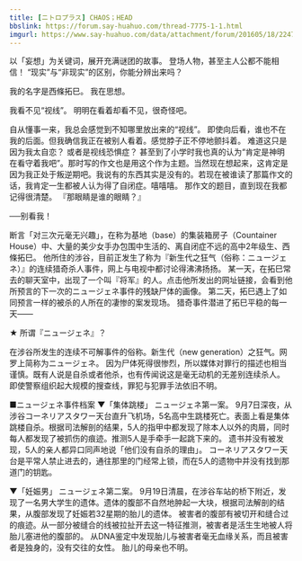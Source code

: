 ```yaml
---
title: [ニトロプラス] CHAOS；HEAD
bbslink: https://forum.say-huahuo.com/thread-7775-1-1.html
imgurl: https://www.say-huahuo.com/data/attachment/forum/201605/18/224715aeooge99pe6o59ve.jpg
---
```


以「妄想」为关键词，展开充满谜团的故事。
登场人物，甚至主人公都不能相信！
“现实”与“非现实”的区别，你能分辨出来吗？

我的名字是西條拓巳。
我在思想。

我看不见“视线”。
明明在看着却看不见，很奇怪吧。

自从懂事一来，我总会感觉到不知哪里放出来的“视线”。
即使向后看，谁也不在我的后面。但我确信我正在被别人看着。感觉脖子正不停地颤抖着。
难道这只是因为我太自恋？
或者是视线恐惧症？
甚至到了小学时我也真的认为“肯定是神明在看守着我吧”。那时写的作文也是用这个作为主题。当然现在想起来，这肯定是因为我正处于叛逆期吧。我说有的东西其实是没有的。若现在被谁读了那篇作文的话，我肯定一生都被人认为得了自闭症。嘻嘻嘻。
那作文的题目，直到现在我都记得很清楚。
『那眼睛是谁的眼睛？』

──别看我！

断言「对三次元毫无兴趣」，在称为基地（base）的集装箱房子（Countainer House）中、大量的美少女手办包围中生活的、离自闭症不远的高中2年级生、西條拓巳。
他所住的涉谷，目前正发生了称为『新生代之狂气（俗称：ニュージェネ）』的连续猎奇杀人事件，网上与电视中都讨论得沸沸扬扬。
某一天，在拓巳常去的聊天室中，出现了一个叫『将军』的人。点击他所发出的网址链接，会看到他所预言的下一次的ニュージェネ事件的残缺尸体的画像。
第二天，拓巳遇上了如同预言一样的被杀的人所在的凄惨的案发现场。
猎奇事件潜进了拓巳平稳的每一天——

★ 所谓『ニュージェネ』？

在涉谷所发生的连续不可解事件的俗称。新生代（new generation）之狂气。网罗上简称为ニュージェネ。
因为尸体死得很惨烈，所以媒体对罪行的描述也相当谨慎。既有人说是自杀或者他杀，也有传闻说这是毫无动机的无差别连续杀人。
即使警察组织起大规模的搜查线，罪犯与犯罪手法依旧不明。

■ニュージェネ事件档案
▼「集体跳楼」
ニュージェネ第一案。
9月7日深夜，从涉谷コーネリアスタワー天台直升飞机场，5名高中生跳楼死亡。表面上看是集体跳楼自杀。根据司法解剖的结果，5人的指甲中都发现了除本人以外的肉屑，同时每人都发现了被抓伤的痕迹。推测5人是手牵手一起跳下来的。
遗书并没有被发现，5人的亲人都异口同声地说「他们没有自杀的理由」。
コーネリアスタワー天台是平常人禁止进去的，通往那里的门经常上锁，而在5人的遗物中并没有找到那道门的钥匙。

▼「妊娠男」
ニュージェネ第二案。
9月19日清晨，在涉谷车站的桥下附近，发现了一名男大学生的遗体。遗体的腹部不自然地肿起一大块，根据司法解剖的结果，从腹部发现了妊娠若32星期的胎儿的遗体。
被害者的腹部有被切开和缝合过的痕迹。从一部分被缝合的线被拉扯开去这一特征推测，被害者是活生生地被人将胎儿塞进他的腹部的。
从DNA鉴定中发现胎儿与被害者毫无血缘关系，而且被害者是独身的，没有交往的女性。
胎儿的母亲也不明。<!--more-->
